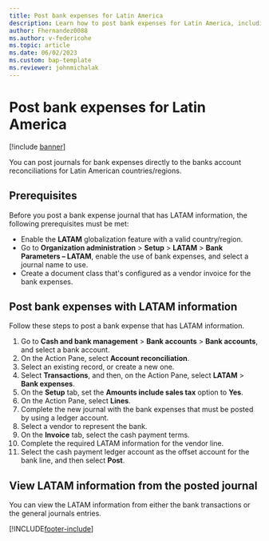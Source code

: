```yaml
---
title: Post bank expenses for Latin America
description: Learn how to post bank expenses for Latin America, including prerequisites and a process for post bank expenses with LATAM information.
author: Fhernandez0088
ms.author: v-federicohe 
ms.topic: article
ms.date: 06/02/2023
ms.custom: bap-template
ms.reviewer: johnmichalak
---
```


# Post bank expenses for Latin America

[!include [banner](../../includes/banner.md)]

You can post journals for bank expenses directly to the banks account reconciliations for Latin American countries/regions.

## Prerequisites

Before you post a bank expense journal that has LATAM information, the following prerequisites must be met:

- Enable the **LATAM** globalization feature with a valid country/region.
- Go to **Organization administration** \> **Setup** \> **LATAM** \> **Bank Parameters – LATAM**, enable the use of bank expenses, and select a journal name to use.
- Create a document class that's configured as a vendor invoice for the bank expenses.

## Post bank expenses with LATAM information

Follow these steps to post a bank expense that has LATAM information.

1. Go to **Cash and bank management** \> **Bank accounts** \> **Bank accounts**, and select a bank account.
2. On the Action Pane, select **Account reconciliation**.
3. Select an existing record, or create a new one.
4. Select **Transactions**, and then, on the Action Pane, select **LATAM** \> **Bank expenses**.
5. On the **Setup** tab, set the **Amounts include sales tax** option to **Yes**.
6. On the Action Pane, select **Lines**.
7. Complete the new journal with the bank expenses that must be posted by using a ledger account.
8. Select a vendor to represent the bank.
9. On the **Invoice** tab, select the cash payment terms.
10. Complete the required LATAM information for the vendor line.
11. Select the cash payment ledger account as the offset account for the bank line, and then select **Post**.

## View LATAM information from the posted journal

You can view the LATAM information from either the bank transactions or the general journals entries.

[!INCLUDE[footer-include](../../../includes/footer-banner.md)]
